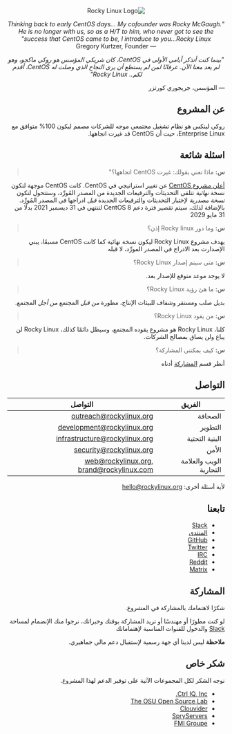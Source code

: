 <div dir="rtl" >
<p align="center">
<img src="https://media.githubusercontent.com/media/rocky-linux/branding/main/logo-text-light%402x.png" alt="Rocky Linux Logo">
</p>

<p align="center">
<i>"Thinking back to early CentOS days... My cofounder was Rocky McGaugh. He is no longer with us, so as a H/T to him, who never got to see the success that CentOS came to be, I introduce to you...Rocky Linux"</i><br>
— Gregory Kurtzer, Founder
</p>

<p align="center">
<i>"بينما كنت أتذكر أيامي الأولى في CentOS، كان شريكي المؤسس هو روكي ماكجو، وهو لم يعد معنا الآن. عرفانًا لمن لم يستطع أن يرى النجاح الذي وصلت له CentOS، أقدم لكم.. Rocky Linux"</i><br>

  — المؤسس، جريجوري كورتزر

</p>

## عن المشروع

روكي لينكس هو نظام تشغيل مجتمعي موجه للشركات مصمم ليكون 100% متوافق مع Enterprise Linux، حيث أن CentOS قد غيرت اتجاهها.

## اسئلة شائعة

> **س:** ماذا تعني بقولك: غيرت CentOS اتجاهها؟"

[أعلن مشروع CentOS](https://blog.centos.org/2020/12/future-is-centos-stream/) عن تغيير استراتيجي في CentOS. 
كانت CentOS موجهة لتكون نسخة _نهائية_ تتلقى التحديثات والترقيعات الجديدة من المصدر المُورِّد، وستتحول لتكون *نسخة مصدرية* لإختبار التحديثات والترقيعات الجديدة *قبل* ادراجها في المصدر المُورِّد. 
باﻹضافة لذلك، سيتم تقصير فترة دعم CentOS 8 لتنتهي في 31 ديسمبر 2021 بدلًا من 31 مايو 2029

> **س:** وما دور Rocky linux إذن؟

يهدف مشروع Rocky Linux ليكون نسخة نهائية كما كانت CentOS مسبقَا، يبني الإصدارت بعد الادراج في المصدر المورِّد، لا قبله

> **س:** متى سيتم إصدار Rocky Linux؟

لا يوجد موعد متوقع للإصدار بعد.

> **س:** ما هئ رؤية Rocky Linux؟

بديل صلب ومستقر وشفاف للبيئات الإنتاج، مطورة *من قبل* المجتمع *من أجل* المجتمع.

>**س:** من يقود Rocky Linux؟

كلنا، Rocky Linux هو مشروع يقوده المجتمع، وسيظل دائمًا كذلك، Rocky Linux لن يباع ولن يساق بمصالح الشركات.

>**س:** كيف يمكنني المشاركة؟

أنظر قسم [المشاركة](#المشاركة) أدناه

##  التواصل

| الفريق                 | التواصل                                  |
| ---------------------- | ---------------------------------------- |
| الصحافة                | outreach@rockylinux.org                  |
| التطوير                | development@rockylinux.org               |
| البنية التحتية         | infrastructure@rockylinux.org            |
| الأمن                   | security@rockylinux.org                  |
| الويب والعلامة التجارية | web@rockylinux.org, brand@rockylinux.com |

لأية أسئلة أخرى: hello@rockylinux.org

## تابعنا

* [Slack](https://join.slack.com/t/hpcng/shared_invite/zt-k5z04bsh-1uqpaD1NsYVP73vzc3uKdQ)
* [المنتدى](https://forums.rockylinux.org/)
* [GitHub](https://github.com/rocky-linux/)
* [Twitter](https://twitter.com/rocky_linux)
* [IRC](https://webchat.freenode.net/?channels=rockylinux)
* [Reddit](https://www.reddit.com/r/RockyLinux)
* [Matrix](https://matrix.to/#/+rockylinux:matrix.org)

## المشاركة

شكرًا لاهتمامك بالمشاركة في المشروع.

لو كنت مطورًا أو مهندسًا أو تريد المشاركة بوقتك وخبراتك، نرجوا منك اﻹنضمام لمساحة [Slack](https://join.slack.com/t/hpcng/shared_invite/zt-k5z04bsh-1uqpaD1NsYVP73vzc3uKdQ) والدخول للقنوات المناسبة لإهتماماتك

**ملاحظة** ليس لدينا أي جهة رسمية لإستقبال دعم مالي جماهيري.


## شكر خاص

نوجه الشكر لكل المجموعات الآتية على توفير الدعم لهذا المشروع.

* [Ctrl IQ, Inc.](https://www.ctrl-cmd.com)
* [The OSU Open Source Lab](https://osuosl.org/)
* [Clouvider](https://www.clouvider.co.uk/)
* [SpryServers](https://www.spryservers.net/)
* [FMI Groupe](https://www.fmi.fr/)

</div>
